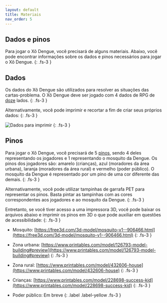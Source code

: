 ```yaml
---
layout: default
title: Materiais
nav_order: 5
---
```


## Dados e pinos

Para jogar o Xô Dengue, você precisará de alguns materiais. Abaixo, você pode
encontrar informações sobre os dados e pinos necessários para jogar o Xô Dengue.
{: .fs-3 }

## Dados

Os dados do Xô Dengue são utilizados para resolver as situações das
cartas-problema. O Xô Dengue deve ser jogado com 4 dados de RPG de
[doze](https://www.ludeka.com.br/image/cache/data/componentes/D-12/DD_RPG_12%20lados_Vermelho%20Transparente-800x800.jpg)
lados.
{: .fs-3 }

Alternativamente, você pode imprimir e recortar a fim de criar seus próprios
dados:
{: .fs-3 }

![Dados para imprimir](/imgs/dados.png)
{: .fs-3 }

## Pinos

Para jogar o Xô Dengue, você precisará de 5 [pinos](https://www.ludeka.com.br/image/cache/data/componentes/Peoes/PEÃO%20TRANSPARENTE/Peão%20conico%20translucido%20laranja-250x250.jpg), sendo 4 deles representando
os jogadores e 1 representando o mosquito da Dengue. Os pinos dos jogadores são:
amarelo (crianças), azul (moradores da área urbana), laranja (moradores da área
rural) e vermelho (poder público). O mosquito da Dengue é representado por um
pino de uma cor diferente das demais.
{: .fs-3 }

Alternativamente, você pode utilizar tampinhas de garrafa PET para representar
os pinos. Basta pintar as tampinhas com as cores correspondentes aos jogadores
e ao mosquito da Dengue.
{: .fs-3 }

Entretanto, se você tiver acesso a uma impressora 3D, você pode baixar os
arquivos abaixo e imprimir os pinos em 3D o que pode auxiliar em questões de
acessibilidade:
{: .fs-3 }

- Mosquito: [https://free3d.com/3d-model/mosquito-v1--906466.html](https://free3d.com/3d-model/mosquito-v1--906466.html)
{: .fs-3 }
- Zona urbana: [https://www.printables.com/model/126793-model-building#preview](https://www.printables.com/model/126793-model-building#preview)
{: .fs-3 }
- Zona rural: [https://www.printables.com/model/432606-house](https://www.printables.com/model/432606-house)
{: .fs-3 }
- Crianças: [https://www.printables.com/model/228698-success-kid](https://www.printables.com/model/228698-success-kid)
{: .fs-3 }

- Poder público: Em breve
{: .label .label-yellow .fs-3 }
